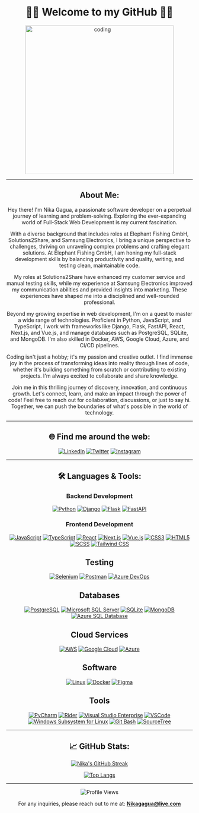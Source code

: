 <div align="center">
<h1>🤘🏻 Welcome to my GitHub 🤘🏻</h1>
<img align="center" alt="coding" width="400" src="https://cdn.dribbble.com/users/1162077/screenshots/3848914/programmer.gif"> 
</div>

---

<h2 align="center">About Me:</h2>
<div align="center">

Hey there! I'm Nika Gagua, a passionate software developer on a perpetual journey of learning and problem-solving. Exploring the ever-expanding world of Full-Stack Web Development is my current fascination. <br>

With a diverse background that includes roles at Elephant Fishing GmbH, Solutions2Share, and Samsung Electronics, I bring a unique perspective to challenges, thriving on unraveling complex problems and crafting elegant solutions. At Elephant Fishing GmbH, I am honing my full-stack development skills by balancing productivity and quality, writing, and testing clean, maintainable code.

My roles at Solutions2Share have enhanced my customer service and manual testing skills, while my experience at Samsung Electronics improved my communication abilities and provided insights into marketing. These experiences have shaped me into a disciplined and well-rounded professional.

Beyond my growing expertise in web development, I'm on a quest to master a wide range of technologies. Proficient in Python, JavaScript, and TypeScript, I work with frameworks like Django, Flask, FastAPI, React, Next.js, and Vue.js, and manage databases such as PostgreSQL, SQLite, and MongoDB. I'm also skilled in Docker, AWS, Google Cloud, Azure, and CI/CD pipelines.

Coding isn't just a hobby; it's my passion and creative outlet. I find immense joy in the process of transforming ideas into reality through lines of code, whether it's building something from scratch or contributing to existing projects. I'm always excited to collaborate and share knowledge.

Join me in this thrilling journey of discovery, innovation, and continuous growth. Let's connect, learn, and make an impact through the power of code! Feel free to reach out for collaboration, discussions, or just to say hi. Together, we can push the boundaries of what's possible in the world of technology.

</div>

---

<h2 align="center">🌐 Find me around the web:</h2>
<div align="center">
 
[![LinkedIn](https://img.shields.io/badge/LinkedIn-blue?style=flat-square&logo=linkedin&labelColor=blue)](https://www.linkedin.com/in/-nikagagua/)
[![Twitter](https://img.shields.io/badge/Twitter-blue?style=flat-square&logo=twitter&labelColor=blue)](https://twitter.com/nicknet1c)
[![Instagram](https://img.shields.io/badge/Instagram-E4405F?style=flat-square&logo=instagram&logoColor=white)](https://www.instagram.com/nicknet1c/)

</div>

---

<h2 align="center">🛠️ Languages & Tools:</h2>
<h3 align="center">Backend Development</h3>
<div align="center">
 
[![Python](https://img.shields.io/badge/-Python-black?style=flat-square&logo=python)](https://www.python.org/)
[![Django](https://img.shields.io/badge/-Django-darkgreen?style=flat-square&logo=django)](https://www.djangoproject.com/)
[![Flask](https://img.shields.io/badge/-Flask-black?style=flat-square&logo=flask)](https://flask.palletsprojects.com/)
[![FastAPI](https://img.shields.io/badge/-FastAPI-009688?style=flat-square&logo=fastapi)](https://fastapi.tiangolo.com/)

</div>

<h3 align="center">Frontend Development</h3>
<div align="center">

[![JavaScript](https://img.shields.io/badge/-JavaScript-black?style=flat-square&logo=javascript)](https://developer.mozilla.org/en-US/docs/Web/JavaScript)
[![TypeScript](https://img.shields.io/badge/-TypeScript-blue?style=flat-square&logo=typescript)](https://www.typescriptlang.org/)
[![React](https://img.shields.io/badge/-React-black?style=flat-square&logo=react)](https://reactjs.org/)
[![Next.js](https://img.shields.io/badge/-Next.js-black?style=flat-square&logo=next-dot-js&logoColor=white)](https://nextjs.org/)
[![Vue.js](https://img.shields.io/badge/-Vue.js-4FC08D?style=flat-square&logo=vue-dot-js&logoColor=white)](https://vuejs.org/)
[![CSS3](https://img.shields.io/badge/-CSS3-blue?style=flat-square&logo=css3)](https://developer.mozilla.org/en-US/docs/Web/CSS)
[![HTML5](https://img.shields.io/badge/-HTML5-red?style=flat-square&logo=html5)](https://developer.mozilla.org/en-US/docs/Web/HTML)
[![SCSS](https://img.shields.io/badge/-SCSS-pink?style=flat-square&logo=sass)]()
[![Tailwind CSS](https://img.shields.io/badge/-Tailwind_CSS-38B2AC?style=flat-square&logo=tailwind-css&logoColor=white)]()

</div>

<h2 align="center">Testing</h2>
<div align="center">

[![Selenium](https://img.shields.io/badge/-Selenium-darkgreen?style=flat-square&logo=selenium)](https://www.selenium.dev/)
[![Postman](https://img.shields.io/badge/-Postman-orange?style=flat-square&logo=postman)](https://www.postman.com/)
[![Azure DevOps](https://img.shields.io/badge/-AzureDevOps-0078D7?style=flat-square&logo=azure-devops)](https://azure.microsoft.com/en-us/services/devops/)

</div>

<h2 align="center">Databases</h2>
<div align="center">

[![PostgreSQL](https://img.shields.io/badge/-PostgreSQL-lightgray?style=flat-square&logo=postgresql)](https://www.postgresql.org/)
[![Microsoft SQL Server](https://img.shields.io/badge/-SQL%20Server-orange?style=flat-square&logo=microsoft-sql-server)](https://www.microsoft.com/en-us/sql-server)
[![SQLite](https://img.shields.io/badge/-SQLite-lightgray?style=flat-square&logo=sqlite)](https://www.sqlite.org/)
[![MongoDB](https://img.shields.io/badge/-MongoDB-green?style=flat-square&logo=mongodb)](https://www.mongodb.com/)
[![Azure SQL Database](https://img.shields.io/badge/-Azure%20SQL%20Database-blue?style=flat-square&logo=microsoft-azure)](https://azure.microsoft.com/services/sql-database/)

</div>

<h2 align="center">Cloud Services</h2>
<div align="center">
 
[![AWS](https://img.shields.io/badge/-AWS-orange?style=flat-square&logo=amazon-aws)](https://aws.amazon.com/)
[![Google Cloud](https://img.shields.io/badge/-Google_Cloud-blue?style=flat-square&logo=google-cloud)](https://cloud.google.com/)
[![Azure](https://img.shields.io/badge/-Azure-blue?style=flat-square&logo=microsoft-azure)](https://azure.microsoft.com/)

</div>

<h2 align="center">Software</h2>
<div align="center">

[![Linux](https://img.shields.io/badge/-Linux-black?style=flat-square&logo=linux)](https://www.linux.org/)
[![Docker](https://img.shields.io/badge/-Docker-blue?style=flat-square&logo=docker)](https://www.docker.com/)
[![Figma](https://img.shields.io/badge/-Figma-orange?style=flat-square&logo=figma)](https://www.figma.com/)

</div>
 
<h2 align="center">Tools</h2>
<div align="center">

[![PyCharm](https://img.shields.io/badge/-PyCharm-black?style=flat-square&logo=pycharm)](https://www.jetbrains.com/pycharm/)
[![Rider](https://img.shields.io/badge/-Rider-black?style=flat-square&logo=rider)](https://www.jetbrains.com/rider/)
[![Visual Studio Enterprise](https://img.shields.io/badge/-Visual%20Studio%20Enterprise-purple?style=flat-square&logo=visual-studio)](https://visualstudio.microsoft.com/vs/)
[![VSCode](https://img.shields.io/badge/-VSCode-blue?style=flat-square&logo=visual-studio-code)](https://code.visualstudio.com/)
[![Windows Subsystem for Linux](https://img.shields.io/badge/-WSL-lightgray?style=flat-square&logo=ubuntu)](https://docs.microsoft.com/en-us/windows/wsl/)
[![Git Bash](https://img.shields.io/badge/-Git%20Bash-black?style=flat-square&logo=git)](https://gitforwindows.org/)
[![SourceTree](https://img.shields.io/badge/-SourceTree-blue?style=flat-square&logo=atlassian)](https://www.sourcetreeapp.com/)

</div>

---

<h2 align="center">📈 GitHub Stats:</h2>
<div align="center">

[![Nika's GitHub Streak](https://github-readme-streak-stats.herokuapp.com/?user=nikagagua&theme=radical)](https://github.com/nikagagua)
  
[![Top Langs](https://github-readme-stats.vercel.app/api/top-langs/?username=nikagagua&layout=compact&theme=radical)](https://github.com/nikagagua)

</div>

---

<div align="center">
  
![Profile Views](https://komarev.com/ghpvc/?username=nikagagua&label=Profile%20views&color=0e75b6&style=flat)
  
For any inquiries, please reach out to me at: **Nikagagua@live.com**

</div>
